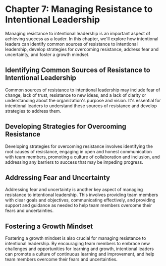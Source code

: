Chapter 7: Managing Resistance to Intentional Leadership
========================================================

Managing resistance to intentional leadership is an important aspect of achieving success as a leader. In this chapter, we'll explore how intentional leaders can identify common sources of resistance to intentional leadership, develop strategies for overcoming resistance, address fear and uncertainty, and foster a growth mindset.

Identifying Common Sources of Resistance to Intentional Leadership
------------------------------------------------------------------

Common sources of resistance to intentional leadership may include fear of change, lack of trust, resistance to new ideas, and a lack of clarity or understanding about the organization's purpose and vision. It's essential for intentional leaders to understand these sources of resistance and develop strategies to address them.

Developing Strategies for Overcoming Resistance
-----------------------------------------------

Developing strategies for overcoming resistance involves identifying the root causes of resistance, engaging in open and honest communication with team members, promoting a culture of collaboration and inclusion, and addressing any barriers to success that may be impeding progress.

Addressing Fear and Uncertainty
-------------------------------

Addressing fear and uncertainty is another key aspect of managing resistance to intentional leadership. This involves providing team members with clear goals and objectives, communicating effectively, and providing support and guidance as needed to help team members overcome their fears and uncertainties.

Fostering a Growth Mindset
--------------------------

Fostering a growth mindset is also crucial for managing resistance to intentional leadership. By encouraging team members to embrace new challenges and opportunities for learning and growth, intentional leaders can promote a culture of continuous learning and improvement, and help team members overcome their fears and uncertainties.
